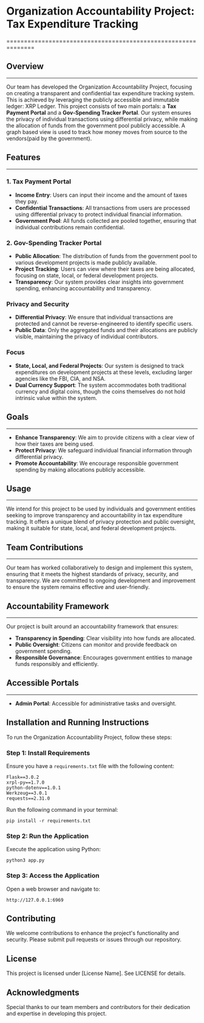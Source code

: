 # Organization Accountability Project: Tax Expenditure Tracking
==============================================================

## Overview
-----------

Our team has developed the Organization Accountability Project, focusing on creating a transparent and confidential tax expenditure tracking system. This is achieved by leveraging the publicly accessible and immutable ledger: XRP Ledger. This project consists of two main portals: a **Tax Payment Portal** and a **Gov-Spending Tracker Portal**. Our system ensures the privacy of individual transactions using differential privacy, while making the allocation of funds from the government pool publicly accessible. A graph based view is used to track how money moves from source to the vendors(paid by the government).

## Features
------------

### 1. Tax Payment Portal

- **Income Entry**: Users can input their income and the amount of taxes they pay.
- **Confidential Transactions**: All transactions from users are processed using differential privacy to protect individual financial information.
- **Government Pool**: All funds collected are pooled together, ensuring that individual contributions remain confidential.

### 2. Gov-Spending Tracker Portal

- **Public Allocation**: The distribution of funds from the government pool to various development projects is made publicly available.
- **Project Tracking**: Users can view where their taxes are being allocated, focusing on state, local, or federal development projects.
- **Transparency**: Our system provides clear insights into government spending, enhancing accountability and transparency.

### Privacy and Security

- **Differential Privacy**: We ensure that individual transactions are protected and cannot be reverse-engineered to identify specific users.
- **Public Data**: Only the aggregated funds and their allocations are publicly visible, maintaining the privacy of individual contributors.

### Focus

- **State, Local, and Federal Projects**: Our system is designed to track expenditures on development projects at these levels, excluding larger agencies like the FBI, CIA, and NSA.
- **Dual Currency Support**: The system accommodates both traditional currency and digital coins, though the coins themselves do not hold intrinsic value within the system.

## Goals
--------

- **Enhance Transparency**: We aim to provide citizens with a clear view of how their taxes are being used.
- **Protect Privacy**: We safeguard individual financial information through differential privacy.
- **Promote Accountability**: We encourage responsible government spending by making allocations publicly accessible.

## Usage
-----

We intend for this project to be used by individuals and government entities seeking to improve transparency and accountability in tax expenditure tracking. It offers a unique blend of privacy protection and public oversight, making it suitable for state, local, and federal development projects.

## Team Contributions
-------------------

Our team has worked collaboratively to design and implement this system, ensuring that it meets the highest standards of privacy, security, and transparency. We are committed to ongoing development and improvement to ensure the system remains effective and user-friendly.

## Accountability Framework
-------------------------

Our project is built around an accountability framework that ensures:

- **Transparency in Spending**: Clear visibility into how funds are allocated.
- **Public Oversight**: Citizens can monitor and provide feedback on government spending.
- **Responsible Governance**: Encourages government entities to manage funds responsibly and efficiently.

## Accessible Portals
-------------------

- **Admin Portal**: Accessible for administrative tasks and oversight.

## Installation and Running Instructions

To run the Organization Accountability Project, follow these steps:

### Step 1: Install Requirements

Ensure you have a `requirements.txt` file with the following content:

```
Flask==3.0.2
xrpl-py==1.7.0
python-dotenv==1.0.1
Werkzeug==3.0.1
requests==2.31.0
```

Run the following command in your terminal:

```
pip install -r requirements.txt
```

### Step 2: Run the Application

Execute the application using Python:

```
python3 app.py
```

### Step 3: Access the Application

Open a web browser and navigate to:

```
http://127.0.0.1:6969
```

## Contributing

We welcome contributions to enhance the project's functionality and security. Please submit pull requests or issues through our repository.

## License

This project is licensed under [License Name]. See LICENSE for details.

## Acknowledgments

Special thanks to our team members and contributors for their dedication and expertise in developing this project.
```

